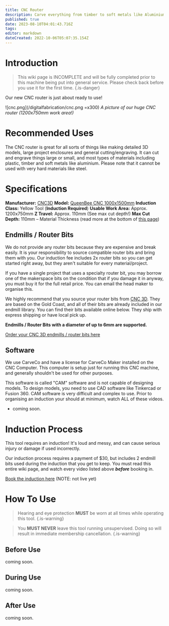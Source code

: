 ```yaml
---
title: CNC Router
description: Carve everything from timber to soft metals like Aluminium. Our CNC sheet router is big and capable!
published: true
date: 2023-08-10T04:01:43.716Z
tags: 
editor: markdown
dateCreated: 2022-10-06T05:07:35.154Z
---
```


# Introduction
> This wiki page is INCOMPLETE and will be fully completed prior to this machine being put into general service. Please check back before you use it for the first time.
{.is-danger}

Our new CNC router is just about ready to use! 

![cnc.png](/digitalfabrication/cnc.png =x300)
*A picture of our huge CNC router (1200x750mm work area!)*

# Recommended Uses
The CNC router is great for all sorts of things like making detailed 3D models, large project enclosures and general cutting/engraving. It can cut and engrave things large or small, and most types of materials including plastic, timber and soft metals like aluminium. Please note that it cannot be used with very hard materials like steel.

# Specifications
**Manufacturer:** [CNC3D](https://www.cnc3d.com.au)
**Model:** [QueenBee CNC 1000x1500mm](https://www.cnc3d.com.au/product-page/queenbee-cnc-1000x1500mm/)
**Induction Class:** Yellow Tool (**Induction Required**)
**Usable Work Area:** Approx. 1200x750mm
**Z Travel:** Approx. 110mm (See max cut depth!)
**Max Cut Depth:** 110mm – Material Thickness (read more at the bottom of [this page](https://www.cnc3d.com.au/product-page/queenbee-cnc-1000x1500mm))

## Endmills / Router Bits
We do not provide any router bits because they are expensive and break easily. It is your responsibility to source compatible router bits and bring them with you. Our induction fee includes 2x router bits so you can get started right away, but they aren't suitable for every material/project.

If you have a single project that uses a specialty router bit, you may borrow one of the makerspace bits on the condition that if you damage it in anyway, you must buy it for the full retail price. You can email the head maker to organise this.

We highly recommend that you source your router bits from [CNC 3D](https://www.cnc3d.com.au). They are based on the Gold Coast, and all of their bits are already included in our endmill library. You can find their bits available online below. They ship with express shipping or have local pick up.

**Endmills / Router Bits with a diameter of up to 6mm are supported.**

[Order your CNC 3D endmills / router bits here](https://www.cnc3d.com.au/endmills)

## Software
We use CarveCo and have a license for CarveCo Maker installed on the CNC Computer. This computer is setup just for running this CNC machine, and generally shouldn't be used for other purposes.

This software is called "CAM" software and is not capable of designing models. To design models, you need to use CAD software like Tinkercad or Fusion 360. CAM software is very difficult and complex to use. Prior to organising an induction your should at minimum, watch ALL of these videos.

* coming soon.

# Induction Process
This tool requires an induction! It's loud and messy, and can cause serious injury or damage if used incorrectly.

Our induction process requires a payment of $30, but includes 2 endmill bits used during the induction that you get to keep. You must read this entire wiki page, and watch every video listed above ***before*** booking in.

[Book the induction here](#https://calendly.com/brisbane-makerspace/cnc-router-induction) (NOTE: not live yet)

# How To Use
> Hearing and eye protection **MUST** be worn at all times while operating this tool.
{.is-warning}

> You **MUST NEVER** leave this tool running unsupervised. Doing so will result in immediate membership cancellation.
{.is-warning}
## Before Use
coming soon.

## During Use
coming soon.

## After Use
coming soon.
